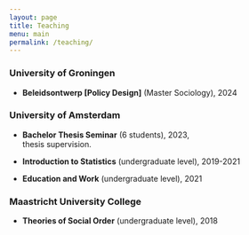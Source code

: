 ```yaml
---
layout: page
title: Teaching
menu: main
permalink: /teaching/
---
```


### University of Groningen
<p> </p>

- **Beleidsontwerp [Policy Design]** (Master Sociology), 2024 

### University of Amsterdam
<p> </p>

- **Bachelor Thesis Seminar** (6 students), 2023, \
thesis supervision.

- **Introduction to Statistics** (undergraduate level), 2019-2021 

- **Education and Work** (undergraduate level), 2021 

### Maastricht University College
<p> </p>

- **Theories of Social Order** (undergraduate level), 2018 
